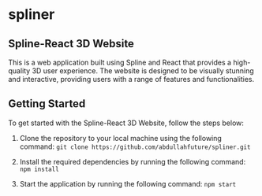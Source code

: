 # spliner
## Spline-React 3D Website

This is a web application built using Spline and React that provides a high-quality 3D user experience. The website is designed to be visually stunning and interactive, providing users with a range of features and functionalities.

## Getting Started
To get started with the Spline-React 3D Website, follow the steps below:

1. Clone the repository to your local machine using the following command:
``` git clone https://github.com/abdullahfuture/spliner.git  ```

2. Install the required dependencies by running the following command:
``` npm install ```
3. Start the application by running the following command:
``` npm start ```
